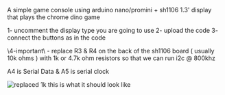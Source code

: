 A simple game console using arduino nano/promini + sh1106 1.3' display that plays the chrome dino game

1- uncomment the display type you are going to use 
2- upload the code 
3- connect the buttons as in the code 

\\4-important\\ - replace R3 & R4 on the back of the sh1106 board ( usually 10k ohms ) with 1k or 4.7k ohm resistors so that we can run i2c @ 800khz 

A4 is Serial Data & A5 is serial clock 


![replaced 1k](https://github.com/user-attachments/assets/4f09bd53-aaf2-4c2a-9cfd-5bd6f58aee31)
this is what it should look like 
